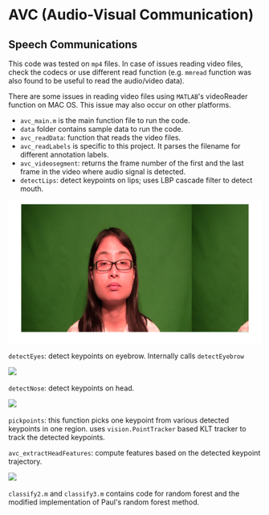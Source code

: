 # AVC (Audio-Visual Communication) #

## Speech Communications ##

This code was tested on ```mp4``` files. In case of issues reading video files, check the codecs or use different read function (e.g. ```mmread``` function was also found to be useful to read the audio/video data).

There are some issues in reading video files using ```MATLAB```'s videoReader function on MAC OS. This issue may also occur on other platforms.

- ```avc_main.m``` is the main function file to run the code.
- ```data``` folder contains sample data to run the code.
- ```avc_readData```: function that reads the video files. 
- ```avc_readLabels``` is specific to this project. It parses the filename for different annotation labels.
- ```avc_videosegment```: returns the frame number of the first and the last frame in the video where audio signal is detected.
- ```detectLips```: detect keypoints on lips; uses LBP cascade filter to detect mouth.

![](images/lips.png)

```detectEyes```: detect keypoints on eyebrow. Internally calls ```detectEyebrow```

![](images/eyebrow.png)

```detectNose```: detect keypoints on head.

![](images/nose.png)

```pickpoints```: this function picks one keypoint from various detected keypoints in one region.
uses ```vision.PointTracker``` based KLT tracker to track the detected keypoints.

```avc_extractHeadFeatures```: compute features based on the detected keypoint trajectory.

![](images/eyebrow_track.png)


```classify2.m``` and ```classify3.m``` contains code for random forest and the modified implementation of Paul's random forest method.
